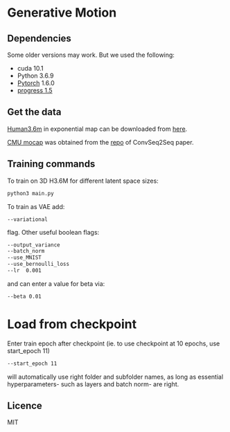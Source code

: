 # Generative Motion


## Dependencies
Some older versions may work. But we used the following:

* cuda 10.1
* Python 3.6.9
* [Pytorch](https://github.com/pytorch/pytorch) 1.6.0
* [progress 1.5](https://pypi.org/project/progress/)

## Get the data
[Human3.6m](http://vision.imar.ro/human3.6m/description.php) in exponential map can be downloaded from [here](http://www.cs.stanford.edu/people/ashesh/h3.6m.zip).

[CMU mocap](http://mocap.cs.cmu.edu/) was obtained from the [repo](https://github.com/chaneyddtt/Convolutional-Sequence-to-Sequence-Model-for-Human-Dynamics) of ConvSeq2Seq paper.

## Training commands
To train on 3D H3.6M for different latent space sizes:
```bash
python3 main.py
```
To train as VAE add:
```
--variational
``` 
flag.
Other useful boolean flags:
```bash
--output_variance
--batch_norm
--use_MNIST
--use_bernoulli_loss
--lr  0.001
```
and can enter a value for beta via:
```bash
--beta 0.01
```

# Load from checkpoint
Enter train epoch after checkpoint (ie. to use checkpoint at 10 epochs, use start_epoch 11)
```bash
--start_epoch 11
```
will automatically use right folder and subfolder names, as long as essential hyperparameters- such as layers and batch norm- are right.

## Licence

MIT
